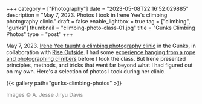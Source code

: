 +++
category = ["Photography"]
date = "2023-05-08T22:16:52.029885"
description = "May 7, 2023. Photos I took in Irene Yee's climbing photography clinic."
draft = false
enable_lightbox = true
tag = ["climbing", "gunks"]
thumbnail = "climbing-photo-class-01.jpg"
title = "Gunks Climbing Photos"
type = "post"
+++

May 7, 2023. [Irene Yee taught a climbing photography clinic](https://www.ladylockoff.com/clinics) in the Gunks, in collaboration with [Rise Outside](https://www.riseoutside.org/). I had some [experience hanging from a rope and photographing climbers](/peterskill/) before I took the class. But Irene presented principles, methods, and tricks that went far beyond what I had figured out on my own. Here's a selection of photos I took during her clinic. 

{{< gallery path="gunks-climbing-photos" >}}

<span style="color: gray">Images &copy; A. Jesse Jiryu Davis</span>
